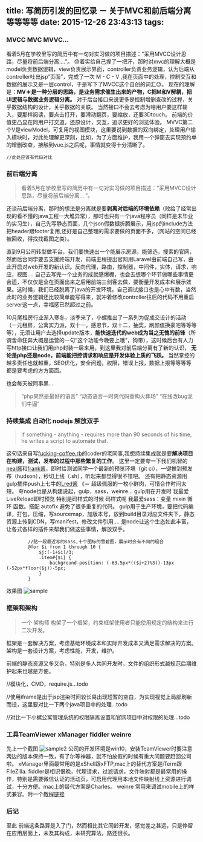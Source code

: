 title: 写简历引发的回忆录 － 关于MVC和前后端分离等等等等
date: 2015-12-26 23:43:13
tags:
---

### MVCC MVC MVVC...

看着5月在学校里写的简历中有一句对实习做的项目描述：“采用MVCC设计思路，尽量将前后端分离....”。
😓着实给自己捏了一把汗，那时对mvc的理解大概是model负责数据逻辑，view负责展示界面，controller负责业务逻辑，认为后端从controller吐出jsp“页面”，完成了一次 M - C - V ,我在页面中的处理，控制交互和数据的展示又是一层control，于是写下了MVCC这个自创的词汇😓。
现在的理解是：<b>MV＊是一种分层的思路，是业务需求催生出来的产物，C把M和V解耦，把UI逻辑与数据业务逻辑分离。</b>
对于后台接口来说更多是控制增删查改的过程，关乎数据结构的设计，关乎数据的关联。
当然接口不会去考虑为啥用户要这样输入，要那样阅读，要点击打开，要滑动翻页，要缩放，还要3Dtouch。
前端的价值更凸显在同用户打交道，还原设计，交互，追求更好的浏览体验。
MVVC第二个V是viewModel，可复用的视图模块，这里要说到数据的双向绑定，处理用户输入模块时，对此处理解更深刻，比如，为了方面维护，我用一个弹窗去实现预约单的增删改查，接触到vue.js之后呢，事情就变得十分清晰了。

```
//此处应该有代码对比

```

### 前后端分离

> 看着5月在学校里写的简历中有一句对实习做的项目描述：“采用MVCC设计思路，尽量将前后端分离....”。

还谈前后端分离，那时的想法是分离就是要<b>剥离对后端的环境依赖</b>（败给了经常出现的看不懂的java工程一大堆异常），那时也只有一个java程序员（同样是未毕业的实习生），自己先写静态页面，几个json假数据折腾展示，用jsp的include方法把header跟footer复用,还好是自己整理的需求要做的页面不多，（网站的空间已经被回收，得找找截图之类）。

直到9月公司转型做平台，我们要快速出一个能展示房源，能筛选，搜索的官网，然而后台同学要去支援终端开发，前端主程提出官网用Laravel由前端自己写，由此开启对web开发的新认识。反向代理，路由，控制器，中间件，实体，请求，响应，视图....
自己去写完一个业务的成就感爆棚，也会去想哪个环节做哪些事情更合适，不仅仅是全在页面出来之后用前端三剑客去做，要衡量开发成本和展示效果。这时候，我们已经脱离了java的开发环境，自己调试接口也是心中有数，当然此时的业务逻辑还比较简单能写得来，就冲着修改controller往后的代码不用重启server这一点，幸福感已然超过之前。

10月尾租房行业渐入寒冬，淡季来了，小螺推出了一系列为促成交设计的活动（一元租房，公寓实力派，双十一，感恩节，双十二，抽奖，刷颜值换豪宅等等等等），无须让用户去选择update版本，<b>能快速迭代的web成为当之无愧的前锋</b>（所谓舍命狂奔大概是运营的一句“这个功能今晚要上哦”，狗带），这时候后台有人力写http接口让我们用php封装一层来用，到这里我对前后端分离有了新的认识，
<b>无论是php还是node，前端能把控请求和响应是开发体验上质的飞跃。</b>
当然掌控的越多责任也就越重，SEO优化，安全问题，权限，错误上报，数据上报等等等等都是要考虑的方方面面。

也会每天被同事黑...
> “php果然是最好的语言”
> “动态语言一时爽代码重构火葬场”
> “在线改bug泥们牛逼”




### 持续集成 自动化 nodejs 解放双手
> If something - anything - requires more than 90 seconds of his time, he writes a script to automate that.

这句话来自写[fucking-coffee.rb](https://github.com/NARKOZ/hacker-scripts)的coder的老同事,我想持续集成就是要<b>解决项目在构建，测试，发布的过程中那些繁复的工作</b>。
这里一定要夸一下我们机智的[neal酱](https://github.com/Neallin)和[frank酱](https://github.com/wanngxiao)，即时给测试同学一个最新的预览环境（git ci），一键推到预发布（hudson），秒切上线（.sh），听起来都觉得很不错吧。
还有把静态资源用gulp插件push上七牛的[Lred酱](https://github.com/fzred) 《＝ 超级佩服的一枚小鲜肉，可惜合作时间太短。
夸node也是从构建说起，gulp，sass，weinre...
gulp用在开发时 我最爱LiveReload即时预览 特别是码样式的时候
码样式呢 我最爱sass：变量 mixin 循环 函数。搭配 autofix 避免了很多重复的代码。
gulp用于生产环境，要把代码编译，打包，压缩，写sourcemap，加版本号，放到build目录对应文件夹下，静态资源上传到CDN，写manifest，修改文件引用....
是node让这个生态如此丰富，让各式各样的插件来帮我们做这些事情，解放双手。

```
		//贴一段最近写的sass,十个图标的雪碧图，展示时会有不同的组合
        @for $i from 1 through 10 {
            $j:(-1+$i)/3;
            .item#{$i} {
                background-position: (-63.5px*(($i+2)%3))-13px (-52px*floor($j))-5px;
            }
        }

```
效果图
![sample](http://cdn.zoeservers.com/screen_print01.png)


### 框架和架构

> 一个 架构师 构架了一个框架，约束框架使用者只能使用规定的结构来进行二次开发。

框架是一套解决方案，考虑基础环境成本和实际开发成本又满足需求解决的方案。
架构是一套设计方案，考虑性能，开发，维护。

前端的静态资源又多又杂，特别是多人共同开发时，文件的组织形式越规范后期维护起来也越是方便。

//模块化，CMD，require.js...todo

//使用iframe是出于jsp渲染时间较长易出现短暂的空白，为实现视觉上局部刷新而设，这里要对比一下两个java项目中的处理...todo

//对比一下小螺公寓管理系统的权限隔离设置和官网项目中对权限的处理...todo

### 工具TeamViewer xManager fiddler weinre

先上一个截图
![sample2](http://cdn.zoeservers.com/2015-12-27%2022.38.23.png)
公司的开发环境是win10，安装TeamViewer时要注意两边的版本保持一致，有了尔等神器，就不怕放假的时候有重大问题要赶回公司啦。
xManager里面最常用的是xShell跟xFTP,mac上的替代方案是iTerm跟FileZilla.
fiddler是相识恨晚，代理请求，过滤请求，文件映射都是最常用的操作，特别是需要微信认证的活动页，可启用代理用本地文件映射线上资源进行调试，十分方便。mac上的替代方案是Charles。
weinre 常用来调试mobile上的样式兼容。附一个[教程链接](http://www.tuicool.com/articles/mAzmq2)

### 后记

至此 前端这条路算是入了门，然而相比其它同龄开发，感觉差之甚远，只是停留在应用层面上，未及其构成，未研究算法，路还很长。